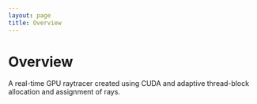 ```yaml
---
layout: page
title: Overview
---
```


# Overview
A real-time GPU raytracer created using CUDA and adaptive thread-block allocation and assignment of rays.
